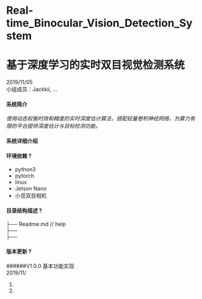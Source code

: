 # Real-time_Binocular_Vision_Detection_System 
# 基于深度学习的实时双目视觉检测系统
2019/11/05      
小组成员：Jackkii, ...

#### 系统简介
*使用动态权衡时效和精度的实时深度估计算法，搭配轻量卷积神经网络，为算力有限的平台提供深度估计与目标检测功能。*

#### 系统详细介绍

#### 环境依赖 ?
* python3
* pytorch
* linux
* Jetson Nano
* 小觅双目相机


#### 目录结构描述 ?
├── Readme.md                   // help       
├──                                
├──         



#### 版本更新 ?
######V1.0.0 基本功能实现      
2019/11/

1.     
2.
